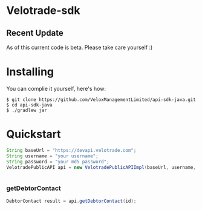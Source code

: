 # Velotrade-sdk

## Recent Update
 As of this current code is beta. Please take care yourself :)

# Installing

You can complie it yourself, here's how:

    $ git clone https://github.com/VeloxManagementLimited/api-sdk-java.git
    $ cd api-sdk-java
    $ ./gradlew jar
    
# Quickstart

```java
String baseUrl = "https://devapi.velotrade.com";
String username = "your username";
String password = "your md5 password";
VelotradePublicAPI api = new VelotradePublicAPIImpl(baseUrl, username, password);    
    
```

### getDebtorContact

```java
DebtorContact result = api.getDebtorContact(id);
```
